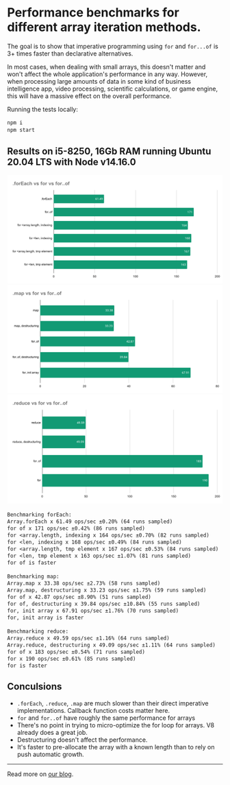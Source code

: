 # Performance benchmarks for different array iteration methods.

The goal is to show that imperative programming using ``for`` and ``for...of`` is 3+ times faster than declarative alternatives.

In most cases, when dealing with small arrays, this doesn't matter and won't affect the whole application's performance in any way. However, when processing large amounts of data in some kind of business intelligence app, video processing, scientific calculations, or game engine, this will have a massive effect on the overall performance.

Running the tests locally: 
```bash
npm i
npm start
```


## Results on i5-8250, 16Gb RAM running Ubuntu 20.04 LTS with Node v14.16.0
![forEach vs for vs for..of](results/forEach.svg)
![map vs for vs for..of](results/map.svg)
![reduce vs for vs for..of](results/reduce.svg)


```
Benchmarking forEach:
Array.forEach x 61.49 ops/sec ±0.20% (64 runs sampled)
for of x 171 ops/sec ±0.42% (86 runs sampled)
for <array.length, indexing x 164 ops/sec ±0.70% (82 runs sampled)
for <len, indexing x 168 ops/sec ±0.49% (84 runs sampled)
for <array.length, tmp element x 167 ops/sec ±0.53% (84 runs sampled)
for <len, tmp element x 163 ops/sec ±1.07% (81 runs sampled)
for of is faster

Benchmarking map:
Array.map x 33.38 ops/sec ±2.73% (58 runs sampled)
Array.map, destructuring x 33.23 ops/sec ±1.75% (59 runs sampled)
for of x 42.87 ops/sec ±8.90% (51 runs sampled)
for of, destructuring x 39.84 ops/sec ±10.84% (55 runs sampled)
for, init array x 67.91 ops/sec ±1.76% (70 runs sampled)
for, init array is faster

Benchmarking reduce:
Array.reduce x 49.59 ops/sec ±1.16% (64 runs sampled)
Array.reduce, destructuring x 49.09 ops/sec ±1.11% (64 runs sampled)
for of x 183 ops/sec ±0.54% (71 runs sampled)
for x 190 ops/sec ±0.61% (85 runs sampled)
for is faster
```

## Conculsions
* ``.forEach``, ``.reduce``, ``.map`` are much slower than their direct imperative implementations. Callback function costs matter here.
* ``for`` and ``for..of`` have roughly the same performance for arrays
* There's no point in trying to micro-optimize the for loop for arrays. V8 already does a great job.
* Destructuring doesn't affect the performance.
* It's faster to pre-allocate the array with a known length than to rely on push automatic growth.

---

Read more on [our blog](https://leanylabs.com/blog/js-forEach-map-reduce-vs-for-for_of/).
